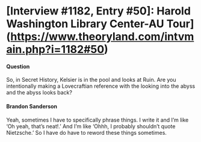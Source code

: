 # [Interview #1182, Entry #50]: Harold Washington Library Center-AU Tour](https://www.theoryland.com/intvmain.php?i=1182#50)

#### Question

So, in Secret History, Kelsier is in the pool and looks at Ruin. Are you intentionally making a Lovecraftian reference with the looking into the abyss and the abyss looks back?

#### Brandon Sanderson

Yeah, sometimes I have to specifically phrase things. I write it and I’m like ‘Oh yeah, that’s neat!.’ And I’m like ‘Ohhh, I probably shouldn’t quote Nietzsche.’ So I have do have to reword these things sometimes.

